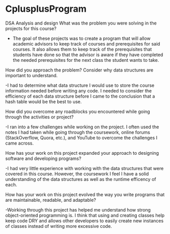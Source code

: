# CplusplusProgram
DSA Analysis and design
What was the problem you were solving in the projects for this course? 

- The goal of these projects was to create a program that will allow academic advisors to keep track of courses and prerequisites for said courses. It also allows them to keep track of the prerequisites that students have done so that the advisor is aware if they have completed the needed prerequisites for the next class the student wants to take. 

How did you approach the problem? Consider why data structures are important to understand.

-I had to determine what data structure I would use to store the course information needed before writing any code. I needed to consider the efficiency of each data structure before I came to the conclusion that a hash table would be the best to use.

How did you overcome any roadblocks you encountered while going through the activities or project?

-I ran into a few challenges while working on the project. I often used the notes I had taken while going through the coursework, online forums (StackOverflow, Quora, etc.), and YouTube to overcome the challenges I came across. 

How has your work on this project expanded your approach to designing software and developing programs?

-I had very little experience with working with the data structures that were covered in this course. However, the coursework I feel I have a solid understanding of the data structures as well as the runtime efficency of each.  

How has your work on this project evolved the way you write programs that are maintainable, readable, and adaptable?

-Woirking through this project has helped me understand how strong object-oriented programming is. I think that using and creating classes help keep code DRY and allows other developers to easily create new instances of classes instead of writing more excessive code. 
